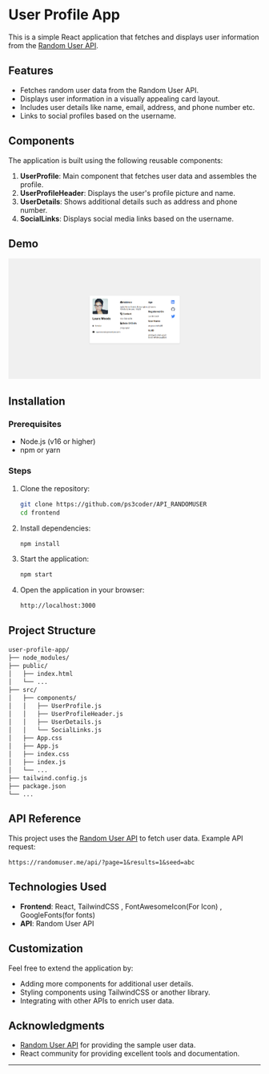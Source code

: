 # User Profile App

This is a simple React application that fetches and displays user information from the [Random User API](https://randomuser.me/api/?page=1&results=1&seed=abc).

## Features

- Fetches random user data from the Random User API.
- Displays user information in a visually appealing card layout.
- Includes user details like name, email, address, and phone number etc.
- Links to social profiles based on the username.

## Components

The application is built using the following reusable components:

1. **UserProfile**: Main component that fetches user data and assembles the profile.
2. **UserProfileHeader**: Displays the user's profile picture and name.
3. **UserDetails**: Shows additional details such as address and phone number.
4. **SocialLinks**: Displays social media links based on the username.

## Demo

![Demo Screenshot](https://github.com/ps3coder/Project_images_url/blob/main/Screenshot%202024-12-20%20232654.png)

## Installation

### Prerequisites
- Node.js (v16 or higher)
- npm or yarn

### Steps
1. Clone the repository:
   ```bash
   git clone https://github.com/ps3coder/API_RANDOMUSER
   cd frontend
   ```

2. Install dependencies:
   ```bash
   npm install
   ```

3. Start the application:
   ```bash
   npm start
   ```

4. Open the application in your browser:
   ```
   http://localhost:3000
   ```

## Project Structure

```
user-profile-app/
├── node_modules/
├── public/
│   ├── index.html
│   └── ...
├── src/
│   ├── components/
│   │   ├── UserProfile.js
│   │   ├── UserProfileHeader.js
│   │   ├── UserDetails.js
│   │   └── SocialLinks.js
│   ├── App.css
│   ├── App.js
│   ├── index.css
│   ├── index.js
│   └── ...
├── tailwind.config.js
├── package.json
└── ...
```

## API Reference

This project uses the [Random User API](https://randomuser.me/api/?page=1&results=1&seed=abc) to fetch user data. Example API request:

```
https://randomuser.me/api/?page=1&results=1&seed=abc
```



## Technologies Used

- **Frontend**: React, TailwindCSS , FontAwesomeIcon(For Icon) , GoogleFonts(for fonts)
- **API**: Random User API

## Customization

Feel free to extend the application by:
- Adding more components for additional user details.
- Styling components using TailwindCSS or another library.
- Integrating with other APIs to enrich user data.

## Acknowledgments

- [Random User API](https://randomuser.me/) for providing the sample user data.
- React community for providing excellent tools and documentation.

---
